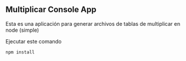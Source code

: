 ## Multiplicar Console App

Esta es una aplicación para generar archivos de tablas de multiplicar en node (simple)

Ejecutar este comando


```
npm install
```
